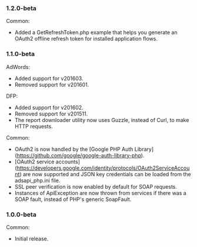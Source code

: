 ### 1.2.0-beta

Common:
 - Added a GetRefreshToken.php example that helps you generate an OAuth2 offline
   refresh token for installed application flows.

### 1.1.0-beta

AdWords:
 - Added support for v201603.
 - Removed support for v201601.

DFP:
 - Added support for v201602.
 - Removed support for v201511.
 - The report downloader utility now uses Guzzle, instead of Curl, to make HTTP
   requests.

Common:
 - OAuth2 is now handled by the [Google PHP Auth Library]
   (https://github.com/google/google-auth-library-php).
 - [OAuth2 service accounts]
   (https://developers.google.com/identity/protocols/OAuth2ServiceAccount)
   are now supported and JSON key credentials can be loaded from the
   adsapi_php.ini file.
 - SSL peer verification is now enabled by default for SOAP requests.
 - Instances of ApiException are now thrown from services if there was a SOAP
   fault, instead of PHP's generic SoapFault.

### 1.0.0-beta

Common:
 - Initial release.

